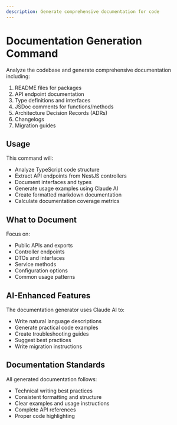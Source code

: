 ```yaml
---
description: Generate comprehensive documentation for code
---
```


# Documentation Generation Command

Analyze the codebase and generate comprehensive documentation including:

1. README files for packages
2. API endpoint documentation
3. Type definitions and interfaces
4. JSDoc comments for functions/methods
5. Architecture Decision Records (ADRs)
6. Changelogs
7. Migration guides

## Usage

This command will:
- Analyze TypeScript code structure
- Extract API endpoints from NestJS controllers
- Document interfaces and types
- Generate usage examples using Claude AI
- Create formatted markdown documentation
- Calculate documentation coverage metrics

## What to Document

Focus on:
- Public APIs and exports
- Controller endpoints
- DTOs and interfaces
- Service methods
- Configuration options
- Common usage patterns

## AI-Enhanced Features

The documentation generator uses Claude AI to:
- Write natural language descriptions
- Generate practical code examples
- Create troubleshooting guides
- Suggest best practices
- Write migration instructions

## Documentation Standards

All generated documentation follows:
- Technical writing best practices
- Consistent formatting and structure
- Clear examples and usage instructions
- Complete API references
- Proper code highlighting
